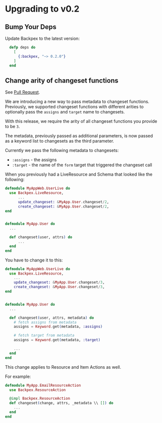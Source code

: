 # Upgrading to v0.2

## Bump Your Deps

Update Backpex to the latest version:

```elixir
  defp deps do
    [
      {:backpex, "~> 0.2.0"}
    ]
  end
```

## Change arity of changeset functions

See [Pull Request](https://github.com/naymspace/backpex/pull/94).

We are introducing a new way to pass metadata to changeset functions. Previously, we supported changeset functions with
different arities to optionally pass the `assigns` and `target` name to changesets.

With this release, we require the arity of all changeset functions you provide to be `3`.

The metadata, previously passed as additional parameters, is now passed as a keyword list to changesets as the third parameter.

Currently we pass the following metadata to changesets:

- `:assigns` - the assigns
- `:target` - the name of the `form` target that triggered the changeset call


When you previously had a LiveResource and Schema that looked like the following:

```elixir
defmodule MyAppWeb.UserLive do
  use Backpex.LiveResource,
      ...
      update_changeset: &MyApp.User.changeset/2,
      create_changeset: &MyApp.User.changeset/2,
end


defmodule MyApp.User do
  ...

  def changeset(user, attrs) do
      ...
  end
end
```

You have to change it to this:

```elixir
defmodule MyAppWeb.UserLive do
  use Backpex.LiveResource,
    ...
    update_changeset: &MyApp.User.changeset/3,
    create_changeset: &MyApp.User.changeset/3,
end


defmodule MyApp.User do
  ...

  def changeset(user, attrs, metadata) do
    # fetch assigns from metadata
    assigns = Keyword.get(metadata, :assigns)

    # fetch target from metadata
    assigns = Keyword.get(metadata, :target)

    ...
  end
end
```

This change applies to Resource and Item Actions as well.

For example:

```elixir
defmodule MyApp.EmailResourceAction
  use Backpex.ResourceAction

  @impl Backpex.ResourceAction
  def changeset(change, attrs, _metadata \\ []) do
    ...
  end
end
```
